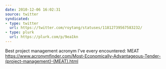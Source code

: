 ```yaml
---
date: 2010-12-06 16:02:31
source: twitter
syndicated:
- type: twitter
  url: https://twitter.com/roytang/statuses/11812739567583232/
- type: plurk
  url: https://plurk.com/p/9ea1kn
---
```


Best project management acronym I've every encountered: MEAT https://www.acronymfinder.com/Most-Economically-Advantageous-Tender-(project-management)-(MEAT).html